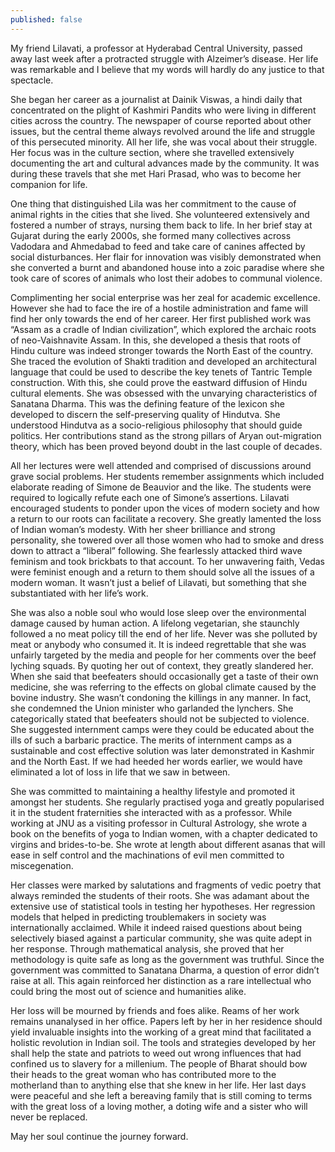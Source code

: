 ```yaml
---
published: false
---
```

My friend Lilavati, a professor at Hyderabad Central University, passed away last week after a protracted struggle with Alzeimer’s disease. Her life was remarkable and I believe that my words will hardly do any justice to that spectacle.

She began her career as a journalist at Dainik Viswas, a hindi daily that concentrated on the plight of Kashmiri Pandits who were living in different cities across the country. The newspaper of course reported about other issues, but the central theme always revolved around the life and struggle of this persecuted minority. All her life, she was vocal about their struggle. Her focus was in the culture section, where she travelled extensively documenting the art and cultural advances made by the community. It was during these travels that she met Hari Prasad, who was to become her companion for life.

One thing that distinguished Lila was her commitment to the cause of animal rights in the cities that she lived. She volunteered extensively and fostered a number of strays, nursing them back to life. In her brief stay at Gujarat during the early 2000s, she formed many collectives across Vadodara and Ahmedabad to feed and take care of canines affected by social disturbances. Her flair for innovation was visibly demonstrated when she converted a burnt and abandoned house into a zoic paradise where she took care of scores of animals who lost their adobes to communal violence.

Complimenting her social enterprise was her zeal for academic excellence. However she had to face the ire of a hostile administration and fame will find her only towards the end of her career. Her first published work was “Assam as a cradle of Indian civilization”, which explored the archaic roots of neo-Vaishnavite Assam. In this, she developed a thesis that roots of Hindu culture was indeed stronger towards the North East of the country. She traced the evolution of Shakti tradition and developed an architectural language that could be used to describe the key tenets of Tantric Temple construction. With this, she could prove the eastward diffusion of Hindu cultural elements. She was obsessed with the unvarying characteristics of Sanatana Dharma. This was the defining feature of the lexicon she developed to discern the self-preserving quality of Hindutva. She understood Hindutva as a socio-religious philosophy that should guide politics. Her contributions stand as the strong pillars of Aryan out-migration theory, which has been proved beyond doubt in the last couple of decades.

All her lectures were well attended and comprised of discussions around grave social problems. Her students remember assignments which included elaborate reading of Simone de Beauvior and the like. The students were required to logically refute each one of Simone’s assertions. Lilavati encouraged students to ponder upon the vices of modern society and how a return to our roots can facilitate a recovery. She greatly lamented the loss of Indian woman’s modesty. With her sheer brilliance and strong personality, she towered over all those women who had to smoke and dress down to attract a “liberal” following. She fearlessly attacked third wave feminism and took brickbats to that account. To her unwavering faith, Vedas were feminist enough and a return to them should solve all the issues of a modern woman. It wasn’t just a belief of Lilavati, but something that she substantiated with her life’s work. 

She was also a noble soul who would lose sleep over the environmental damage caused by human action. A lifelong vegetarian, she staunchly followed a no meat policy till the end of her life. Never was she polluted by meat or anybody who consumed it. It is indeed regrettable that she was unfairly targeted by the media and people for her comments over the beef lyching squads. By quoting her out of context, they greatly slandered her. When she said that beefeaters should occasionally get a taste of their own medicine, she was referring to the effects on global climate caused by the bovine industry. She wasn’t condoning the killings in any manner. In fact, she condemned the Union minister who garlanded the lynchers. She categorically stated that beefeaters should not be subjected to violence. She suggested internment camps were they could be educated about the ills of such a barbaric practice. The merits of internment camps as a sustainable and cost effective solution was later demonstrated in Kashmir and the North East. If we had heeded her words earlier, we would have eliminated a lot of loss in life that we saw in between.

She was committed to maintaining a healthy lifestyle and promoted it amongst her students. She regularly practised yoga and greatly popularised it in the student fraternities she interacted with as a professor. While working at JNU as a visiting professor in Cultural Astrology, she wrote a book on the benefits of yoga to Indian women, with a chapter dedicated to virgins and brides-to-be. She wrote at length about different asanas that will ease in self control and the machinations of evil men committed to miscegenation.

Her classes were marked by salutations and fragments of vedic poetry that always reminded the students of their roots. She was adamant about the extensive use of statistical tools in testing her hypotheses. Her regression models that helped in predicting troublemakers in society was internationally acclaimed. While it indeed raised questions about being selectively biased against a particular community, she was quite adept in her response. Through mathematical analysis, she proved that her methodology is quite safe as long as the government was truthful. Since the government was committed to Sanatana Dharma, a question of error didn’t raise at all. This again reinforced her distinction as a rare intellectual who could bring the most out of science and humanities alike. 

Her loss will be mourned by friends and foes alike. Reams of her work remains unanalysed in her office. Papers left by her in her residence should yield invaluable insights into the working of a great mind that facilitated a holistic revolution in Indian soil. The tools and strategies developed by her shall help the state and patriots to weed out wrong influences that had confined us to slavery for a millenium. The people of Bharat should bow their heads to the great woman who has contributed more to the motherland than to anything else that she knew in her life. Her last days were peaceful and she left a bereaving family that is still coming to terms with the great loss of a loving mother, a doting wife and a sister who will never be replaced.

May her soul continue the journey forward.



